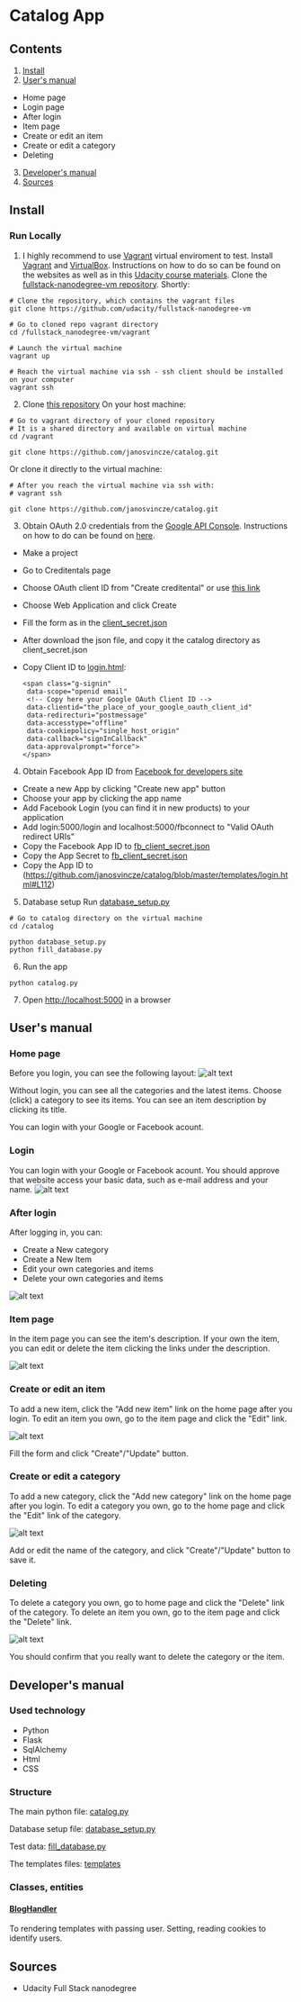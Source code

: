 # Catalog App
## Contents
1. [Install](https://github.com/janosvincze/catalog/blob/master/README.md#install)
2. [User's manual](https://github.com/janosvincze/catalog#users-manual)
  * Home page
  * Login page
  * After login
  * Item page
  * Create or edit an item
  * Create or edit a category
  * Deleting
3. [Developer's manual](https://github.com/janosvincze/catalog#developers-manual)
4. [Sources](https://github.com/janosvincze/catalog#sources)

## Install
### Run Locally
 1. I highly recommend to use [Vagrant](https://www.vagrantup.com/) virtual enviroment to test. 
 Install [Vagrant](https://www.vagrantup.com/) and [VirtualBox](https://www.virtualbox.org/). Instructions on how to do so can be found on the websites as well as in this [Udacity course materials](https://www.udacity.com/wiki/ud088/vagrant).
 Clone the [fullstack-nanodegree-vm repository](https://github.com/udacity/fullstack-nanodegree-vm). Shortly:
 
 ```
 # Clone the repository, which contains the vagrant files
 git clone https://github.com/udacity/fullstack-nanodegree-vm
 
 # Go to cloned repo vagrant directory
 cd /fullstack_nanodegree-vm/vagrant
 
 # Launch the virtual machine
 vagrant up
 
 # Reach the virtual machine via ssh - ssh client should be installed on your computer
 vagrant ssh
 ```
 
 2. Clone [this repository](https://github.com/janosvincze/catalog.git)
 On your host machine:
 
 ```
 # Go to vagrant directory of your cloned repository
 # It is a shared directory and available on virtual machine
 cd /vagrant
 
 git clone https://github.com/janosvincze/catalog.git
 ```
 
 Or clone it directly to the virtual machine:
 
  ```
 # After you reach the virtual machine via ssh with:
 # vagrant ssh
 
 git clone https://github.com/janosvincze/catalog.git
 ```
 
 3. Obtain OAuth 2.0 credentials from the [Google API Console](https://console.developers.google.com).
 Instructions on how to do can be found on [here](https://developers.google.com/identity/protocols/OAuth2).
 
  * Make a project
  * Go to Creditentals page
  * Choose OAuth client ID from "Create creditental" or use [this link](https://console.developers.google.com/apis/credentials/oauthclient)
  * Choose Web Application and click Create
  * Fill the form as in the [client_secret.json](https://github.com/janosvincze/catalog/blob/master/client_secrets.json)
  * After download the json file, and copy it the catalog directory as client_secret.json
  * Copy Client ID to [login.html](https://github.com/janosvincze/catalog/blob/master/templates/login.html#L48):
  
    ```
    <span class="g-signin"
     data-scope="openid email"
     <!-- Copy here your Google OAuth Client ID -->
     data-clientid="the_place_of_your_google_oauth_client_id"
     data-redirecturi="postmessage"
     data-accesstype="offline"
     data-cookiepolicy="single_host_origin"
     data-callback="signInCallback"
     data-approvalprompt="force">
    </span>
    ```
    
 4. Obtain Facebook App ID from [Facebook for developers site](https://developers.facebook.com/apps/)
   * Create a new App by clicking "Create new app" button
   * Choose your app by clicking the app name
   * Add Facebook Login (you can find it in new products) to your application
   * Add login:5000/login and localhost:5000/fbconnect to "Valid OAuth redirect URIs"
   * Copy the Facebook App ID to [fb_client_secret.json](https://github.com/janosvincze/catalog/blob/master/fb_client_secrets.json#L3)
   * Copy the App Secret to [fb_client_secret.json](https://github.com/janosvincze/catalog/blob/master/fb_client_secrets.json#L4)
   * Copy the App ID to (https://github.com/janosvincze/catalog/blob/master/templates/login.html#L112)
   
 5. Database setup
 Run [database_setup.py](https://github.com/janosvincze/catalog/blob/master/database_setup.py)
 
 ```
 # Go to catalog directory on the virtual machine 
 cd /catalog
 
 python database_setup.py
 python fill_database.py
 ```
 
 6. Run the app
 
  ```
 python catalog.py
 ```
 
 7. Open [http://localhost:5000](http://localhost:5000) in a browser
 
 
 
## User's manual
### Home page
Before you login, you can see the following layout: 
![alt text][home_page_picture]

Without login, you can see all the categories and the latest items. Choose (click) a category to see its items.
You can see an item description by clicking its title.

You can login with your Google or Facebook acount.

### Login
You can login with your Google or Facebook acount. You should approve that website access your basic data, such as e-mail address and your name.
![alt text][login_picture]

### After login

 After logging in, you can:
  * Create a New category
  * Create a New Item
  * Edit your own categories and items
  * Delete your own categories and items

![alt text][logged_home_page_picture]

### Item page

In the item page you can see the item's description. If your own the item, you can edit or delete the item clicking the links under the description.

![alt text][item_page_picture]

### Create or edit an item

To add a new item, click the "Add new item" link on the home page after you login.
To edit an item you own, go to the item page and click the "Edit" link.

![alt text][edit_item_picture]

Fill the form and click "Create"/"Update" button.

### Create or edit a category

To add a new category, click the "Add new category" link on the home page after you login.
To edit a category you own, go to the home page and click the "Edit" link of the category.

![alt text][new_category_picture]

Add or edit the name of the category, and click "Create"/"Update" button to save it.

### Deleting

To delete a category you own, go to home page and click the "Delete" link of the category.
To delete an item you own, go to the item page and click the "Delete" link.

![alt text][deleting_confirmation]

You should confirm that you really want to delete the category or the item.


## Developer's manual

### Used technology
  * Python
  * Flask
  * SqlAlchemy
  * Html
  * CSS

### Structure

The main python file: [catalog.py](https://github.com/janosvincze/catalog/blob/master/catalog.py)

Database setup file: [database_setup.py](https://github.com/janosvincze/catalog/blob/master/database_setup.py)

Test data: [fill_database.py](https://github.com/janosvincze/catalog/blob/master/fill_database.py)

The templates files: [templates](https://github.com/janosvincze/catalog/tree/master/templates)


### Classes, entities

#### [BlogHandler](https://github.com/janosvincze/blog/blob/master/main.py#L59)
To rendering templates with passing user. Setting, reading cookies to identify users.

## Sources
  * Udacity Full Stack nanodegree

[home_page_picture]: https://github.com/janosvincze/catalog/blob/master/screenshot/homepage.png "Home page"
[login_picture]: https://github.com/janosvincze/catalog/blob/master/screenshot/Login.png "Login page"
[logged_home_page_picture]: https://github.com/janosvincze/catalog/blob/master/screenshot/logged_homepage.png "After login"
[item_page_picture]: https://github.com/janosvincze/catalog/blob/master/screenshot/item.png "An item's page"
[edit_item_picture]: https://github.com/janosvincze/catalog/blob/master/screenshot/edit_item.png "Editing an item"
[new_category_picture]: https://github.com/janosvincze/catalog/blob/master/screenshot/new_category.png "Create a new category"
[deleting_confirmation]: https://github.com/janosvincze/catalog/blob/master/screenshot/confirm_deleting.png "Deleting a category"
